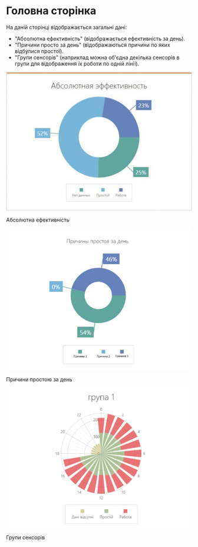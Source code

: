 # Головна сторінка

На даній сторінці відображається загальні дані:
-  "Абсолютна ефективність" (відображається ефективність за день).
- "Причини просто за день" (відображаються причини по яких відбулися простої).
- "Групи сенсорів" (наприклад можна об'єдна декілька сенсорів в групи для відображення їх роботи по одній лінії).

![switch](../../img/site/effective.jpg)

Абсолютна ефективність

![switch](../../img/site/downtime.jpg)

Причини простою за день

![switch](../../img/site/group.jpg)

Групи сенсорів